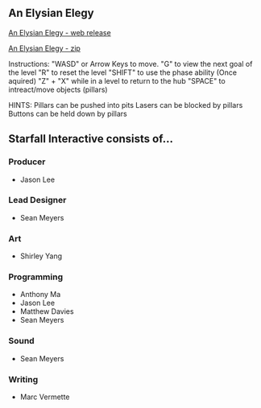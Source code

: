 ## An Elysian Elegy

[An Elysian Elegy - web release](/releases/techdemo/index.html)


[An Elysian Elegy - zip](/releases/techdemo/Beta.zip)

Instructions:
    "WASD" or Arrow Keys to move.
    "G" to view the next goal of the level
    "R" to reset the level
    "SHIFT" to use the phase ability (Once aquired)
    "Z" + "X" while in a level to return to the hub 
    "SPACE" to intreact/move objects (pillars)

HINTS:
    Pillars can be pushed into pits
    Lasers can be blocked by pillars
    Buttons can be held down by pillars
## Starfall Interactive consists of...

### Producer
- Jason Lee

### Lead Designer
- Sean Meyers

### Art
- Shirley Yang

### Programming
- Anthony Ma
- Jason Lee
- Matthew Davies
- Sean Meyers

### Sound
- Sean Meyers

### Writing
- Marc Vermette


